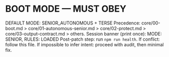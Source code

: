 # BOOT MODE — MUST OBEY
DEFAULT MODE: SENIOR_AUTONOMOUS + TERSE
Precedence: core/00-boot.md > core/01-autonomous-senior.md > core/02-protect.md > core/03-output-contract.md > others.
Session banner (print once): MODE: SENIOR, RULES: LOADED
Post-patch step: run `npm run health`.
If conflict: follow this file. If impossible to infer intent: proceed with audit, then minimal fix.